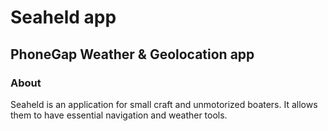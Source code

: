 # Seaheld app

## PhoneGap Weather & Geolocation app
### About
Seaheld is an application for small craft and unmotorized boaters. It allows them to have essential navigation and weather tools. 

    

